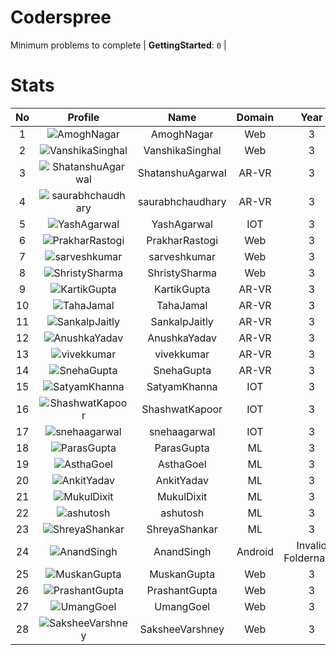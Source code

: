 
Coderspree
==========
  


Minimum problems to complete | **GettingStarted**: `0` |   

# Stats
  

|No|Profile|Name|Domain|Year|Solved|
| :---: | :---: | :---: | :---: | :---: | :---: |
|1|![AmoghNagar](https://avatars.githubusercontent.com/u/66239105?v=4&s=100)|AmoghNagar|Web|3|7|
|2|![VanshikaSinghal](https://avatars.githubusercontent.com/u/56070358?v=4&s=100)|VanshikaSinghal|Web|3|5|
|3|![ShatanshuAgarwal](https://avatars.githubusercontent.com/u/63258511?v=4&s=100)|ShatanshuAgarwal|AR-VR|3|4|
|4|![saurabhchaudhary](https://avatars.githubusercontent.com/u/54533861?v=4&s=100)|saurabhchaudhary|AR-VR|3|3|
|5|![YashAgarwal](https://avatars.githubusercontent.com/u/59206738?v=4&s=100)|YashAgarwal|IOT|3|2|
|6|![PrakharRastogi](https://avatars.githubusercontent.com/u/73363063?v=4&s=100)|PrakharRastogi|Web|3|2|
|7|![sarveshkumar](https://avatars.githubusercontent.com/u/58571739?v=4&s=100)|sarveshkumar|Web|3|2|
|8|![ShristySharma](https://avatars.githubusercontent.com/u/63495575?v=4&s=100)|ShristySharma|Web|3|2|
|9|![KartikGupta](https://avatars.githubusercontent.com/u/57028920?v=4&s=100)|KartikGupta|AR-VR|3|1|
|10|![TahaJamal](https://avatars.githubusercontent.com/u/60614154?v=4&s=100)|TahaJamal|AR-VR|3|1|
|11|![SankalpJaitly](https://avatars.githubusercontent.com/u/63491937?v=4&s=100)|SankalpJaitly|AR-VR|3|1|
|12|![AnushkaYadav](https://avatars.githubusercontent.com/u/63538061?v=4&s=100)|AnushkaYadav|AR-VR|3|1|
|13|![vivekkumar](https://avatars.githubusercontent.com/u/60609162?v=4&s=100)|vivekkumar|AR-VR|3|1|
|14|![SnehaGupta](https://avatars.githubusercontent.com/u/63196333?v=4&s=100)|SnehaGupta|AR-VR|3|1|
|15|![SatyamKhanna](https://avatars.githubusercontent.com/u/52063544?v=4&s=100)|SatyamKhanna|IOT|3|1|
|16|![ShashwatKapoor](https://avatars.githubusercontent.com/u/74201117?v=4&s=100)|ShashwatKapoor|IOT|3|1|
|17|![snehaagarwal](https://avatars.githubusercontent.com/u/91549661?v=4&s=100)|snehaagarwal|IOT|3|1|
|18|![ParasGupta](https://avatars.githubusercontent.com/u/60445527?v=4&s=100)|ParasGupta|ML|3|1|
|19|![AsthaGoel](https://avatars.githubusercontent.com/u/62610706?v=4&s=100)|AsthaGoel|ML|3|1|
|20|![AnkitYadav](https://avatars.githubusercontent.com/u/66520710?v=4&s=100)|AnkitYadav|ML|3|1|
|21|![MukulDixit](https://avatars.githubusercontent.com/u/55882740?v=4&s=100)|MukulDixit|ML|3|1|
|22|![ashutosh](https://avatars.githubusercontent.com/u/60190101?v=4&s=100)|ashutosh|ML|3|1|
|23|![ShreyaShankar](https://avatars.githubusercontent.com/u/65847819?v=4&s=100)|ShreyaShankar|ML|3|1|
|24|![AnandSingh](https://avatars.githubusercontent.com/u/55613029?v=4&s=100)|AnandSingh|Android|Invalid Foldername|1|
|25|![MuskanGupta](https://avatars.githubusercontent.com/u/83127546?v=4&s=100)|MuskanGupta|Web|3|1|
|26|![PrashantGupta](https://avatars.githubusercontent.com/u/53941491?v=4&s=100)|PrashantGupta|Web|3|1|
|27|![UmangGoel](https://avatars.githubusercontent.com/u/63296710?v=4&s=100)|UmangGoel|Web|3|1|
|28|![SaksheeVarshney](https://avatars.githubusercontent.com/u/66488392?v=4&s=100)|SaksheeVarshney|Web|3|1|
